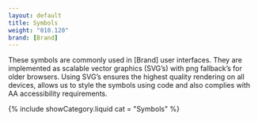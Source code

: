 ```yaml
---
layout: default
title: Symbols
weight: "010.120"
brand: [Brand]
---
```


<div class="row">
	<div class="col-sm-8 col-sm-offset-4 category-head lead">
		These symbols are commonly used in [Brand] user interfaces. They are implemented as scalable vector graphics (SVG&rsquo;s) with png fallback&rsquo;s
		for older browsers. Using SVG&rsquo;s ensures the highest quality rendering on all devices, allows us to style the symbols using code and also complies
		with AA accessibility requirements.
	</div>
</div>

{% include showCategory.liquid  cat = "Symbols" %}

